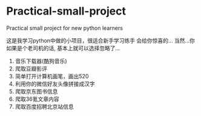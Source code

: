# Practical-small-project
Practical small project for new python learners

这是我学习python中做的小项目，很适合新手学习练手
会给你惊喜的...
当然...你如果是个老司机的话, 基本上就可以选择忽略了...
1. 音乐下载器(酷狗音乐)
2. 爬取豆瓣影评
3. 简单打开计算机画笔，画出520
4. 利用你的微信好友头像拼接成汉字
5. 爬取京东图书信息
6. 爬取36氪文章内容
7. 爬取百度招聘北京站信息
